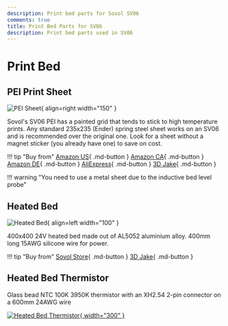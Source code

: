 ```yaml
---
description: Print bed parts for Sovol SV06
comments: true
title: Print Bed Parts for SV06
description: Print bed parts used in SV06
---
```



# Print Bed

## PEI Print Sheet

![PEI Sheet](/images/pei_sheet.webp){ align=right width="150"  }

Sovol's SV06 PEI has a painted grid that tends to stick to high temperature prints. Any standard 235x235 (Ender) spring steel sheet works on an SV06 and is recommended over the original one. Look for a sheet without a magnet sticker (you already have one) to save on cost.

!!! tip "Buy from"
    [Amazon US](https://www.amazon.com/dp/B0B71NVLXP?&linkCode=ll1&tag=blakadders-20&linkId=e76862eddb0e2cd36800095bf097ce77&language=en_US&ref_=as_li_ss_tl){ .md-button }
    [Amazon CA](https://www.amazon.ca/VOXELAB-Magnetic-Flexible-Aquila-Printer/dp/B09Y1R3N46?keywords=pei%2Bsheet&qid=1681063151&sr=8-3&th=1&linkCode=ll1&tag=tasmotatemp03-20&linkId=02ebf3b1379c693c727b895ced2cb0c1&language=en_CA&ref_=as_li_ss_tl){ .md-button }
    [Amazon DE](https://www.amazon.de/dp/B09J4TG9JY?_encoding=UTF8&psc=1&linkCode=ll1&tag=blakadders-20&linkId=67ba2fadb9d13f977b85d188bab85c33&language=en_GB&ref_=as_li_ss_tl){ .md-button }
    [AliExpress](https://www.aliexpress.com/item/1005004992757753.html?aff_fcid=a55a184cf61a4e0d8fbf9838e03516fb-1681063039824-00995-_DFXOXfb&tt=CPS_NORMAL&aff_fsk=_DFXOXfb&aff_platform=shareComponent-detail&sk=_DFXOXfb&aff_trace_key=a55a184cf61a4e0d8fbf9838e03516fb-1681063039824-00995-_DFXOXfb&terminal_id=3f8c776975fd455ba956809c02d71a91&afSmartRedirect=y){ .md-button }
    [3D Jake](https://www.awin1.com/cread.php?awinmid=21761&awinaffid=930253&platform=dl&ued=https%3A%2F%2Fwww.3djake.de%2F3djake%2Fflexplate-system-mit-nano-beschichtung){ .md-button }


!!! warning "You need to use a metal sheet due to the inductive bed level probe"

## Heated Bed

![Heated Bed](/images/heated_bed.webp){ align=left width="100" }

400x400 24V heated bed made out of AL5052 aluminium alloy. 400mm long 15AWG silicone wire for power.

!!! tip "Buy from"
    [Sovol Store](https://sovol3d.com/collections/sv06-replacement/products/hotbed-kits-for-sv06-3d-printer?sca_ref=3309524.Vd4MGn0pGL&sca_source=base){ .md-button }
    [3D Jake](https://www.awin1.com/cread.php?awinmid=21809&awinaffid=930253&ued=https%3A%2F%2Fsovol3d.com%2Fcollections%2Fsv06-replacement%2Fproducts%2Fhotbed-kits-for-sv06-3d-printer){ .md-button }

## Heated Bed Thermistor

Glass bead NTC 100K 3950K thermistor with an XH2.54 2-pin connector on a 600mm 24AWG wire

[![Heated Bed Thermistor](/images/heated_bed_thermistor.jpg){ width="300" }](/images/heated_bed_thermistor.jpg)